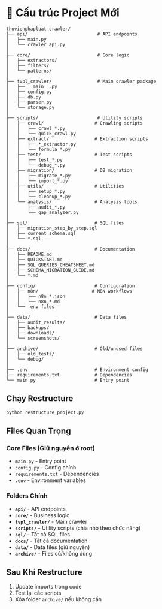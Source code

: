 # 📁 Cấu trúc Project Mới

```
thuvienphapluat-crawler/
├── api/                          # API endpoints
│   ├── main.py
│   └── crawler_api.py
│
├── core/                         # Core logic
│   ├── extractors/
│   ├── filters/
│   └── patterns/
│
├── tvpl_crawler/                 # Main crawler package
│   ├── __main__.py
│   ├── config.py
│   ├── db.py
│   ├── parser.py
│   └── storage.py
│
├── scripts/                      # Utility scripts
│   ├── crawl/                   # Crawling scripts
│   │   ├── crawl_*.py
│   │   └── quick_crawl.py
│   ├── extract/                 # Extraction scripts
│   │   ├── *_extractor.py
│   │   └── formula_*.py
│   ├── test/                    # Test scripts
│   │   ├── test_*.py
│   │   └── debug_*.py
│   ├── migration/               # DB migration
│   │   ├── migrate_*.py
│   │   └── import_*.py
│   ├── utils/                   # Utilities
│   │   ├── setup_*.py
│   │   └── cleanup_*.py
│   └── analysis/                # Analysis tools
│       ├── audit_*.py
│       └── gap_analyzer.py
│
├── sql/                         # SQL files
│   ├── migration_step_by_step.sql
│   ├── current_schema.sql
│   └── *.sql
│
├── docs/                        # Documentation
│   ├── README.md
│   ├── QUICKSTART.md
│   ├── SQL_QUERIES_CHEATSHEET.md
│   ├── SCHEMA_MIGRATION_GUIDE.md
│   └── *.md
│
├── config/                      # Configuration
│   ├── n8n/                    # N8N workflows
│   │   ├── n8n_*.json
│   │   └── n8n_*.md
│   └── .env files
│
├── data/                        # Data files
│   ├── audit_results/
│   ├── backups/
│   ├── downloads/
│   └── screenshots/
│
├── archive/                     # Old/unused files
│   ├── old_tests/
│   └── debug/
│
├── .env                         # Environment config
├── requirements.txt             # Dependencies
└── main.py                      # Entry point
```

## Chạy Restructure

```bash
python restructure_project.py
```

## Files Quan Trọng

### Core Files (Giữ nguyên ở root)
- `main.py` - Entry point
- `config.py` - Config chính
- `requirements.txt` - Dependencies
- `.env` - Environment variables

### Folders Chính
- **`api/`** - API endpoints
- **`core/`** - Business logic
- **`tvpl_crawler/`** - Main crawler
- **`scripts/`** - Utility scripts (chia nhỏ theo chức năng)
- **`sql/`** - Tất cả SQL files
- **`docs/`** - Tất cả documentation
- **`data/`** - Data files (giữ nguyên)
- **`archive/`** - Files cũ/không dùng

## Sau Khi Restructure

1. Update imports trong code
2. Test lại các scripts
3. Xóa folder `archive/` nếu không cần
